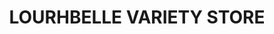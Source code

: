 ---
title: "LOURHBELLE VARIETY STORE"
url: /imus/lourhbelle-variety-store/
shop: office supplies
---